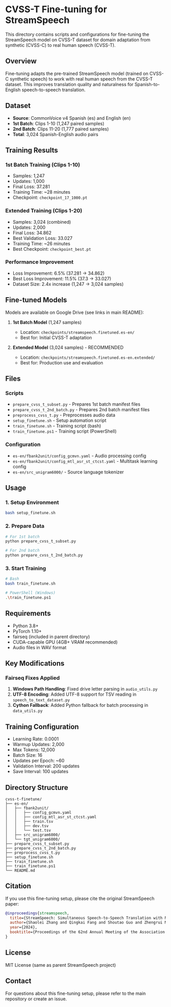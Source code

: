 # CVSS-T Fine-tuning for StreamSpeech

This directory contains scripts and configurations for fine-tuning the StreamSpeech model on CVSS-T dataset for domain adaptation from synthetic (CVSS-C) to real human speech (CVSS-T).

## Overview

Fine-tuning adapts the pre-trained StreamSpeech model (trained on CVSS-C synthetic speech) to work with real human speech from the CVSS-T dataset. This improves translation quality and naturalness for Spanish-to-English speech-to-speech translation.

## Dataset

- **Source**: CommonVoice v4 Spanish (es) and English (en)
- **1st Batch**: Clips 1-10 (1,247 paired samples)
- **2nd Batch**: Clips 11-20 (1,777 paired samples)
- **Total**: 3,024 Spanish-English audio pairs

## Training Results

### 1st Batch Training (Clips 1-10)
- Samples: 1,247
- Updates: 1,000
- Final Loss: 37.281
- Training Time: ~28 minutes
- Checkpoint: `checkpoint_17_1000.pt`

### Extended Training (Clips 1-20)
- Samples: 3,024 (combined)
- Updates: 2,000
- Final Loss: 34.862
- Best Validation Loss: 33.027
- Training Time: ~26 minutes
- Best Checkpoint: `checkpoint_best.pt`

### Performance Improvement
- Loss Improvement: 6.5% (37.281 → 34.862)
- Best Loss Improvement: 11.5% (37.3 → 33.027)
- Dataset Size: 2.4x increase (1,247 → 3,024 samples)

## Fine-tuned Models

Models are available on Google Drive (see links in main README):

1. **1st Batch Model** (1,247 samples)
   - Location: `checkpoints/streamspeech.finetuned.es-en/`
   - Best for: Initial CVSS-T adaptation

2. **Extended Model** (3,024 samples) - RECOMMENDED
   - Location: `checkpoints/streamspeech.finetuned.es-en.extended/`
   - Best for: Production use and evaluation

## Files

### Scripts
- `prepare_cvss_t_subset.py` - Prepares 1st batch manifest files
- `prepare_cvss_t_2nd_batch.py` - Prepares 2nd batch manifest files
- `preprocess_cvss_t.py` - Preprocesses audio data
- `setup_finetune.sh` - Setup automation script
- `train_finetune.sh` - Training script (bash)
- `train_finetune.ps1` - Training script (PowerShell)

### Configuration
- `es-en/fbank2unit/config_gcmvn.yaml` - Audio processing config
- `es-en/fbank2unit/config_mtl_asr_st_ctcst.yaml` - Multitask learning config
- `es-en/src_unigram6000/` - Source language tokenizer

## Usage

### 1. Setup Environment
```bash
bash setup_finetune.sh
```

### 2. Prepare Data
```bash
# For 1st batch
python prepare_cvss_t_subset.py

# For 2nd batch
python prepare_cvss_t_2nd_batch.py
```

### 3. Start Training
```bash
# Bash
bash train_finetune.sh

# PowerShell (Windows)
.\train_finetune.ps1
```

## Requirements

- Python 3.8+
- PyTorch 1.10+
- fairseq (included in parent directory)
- CUDA-capable GPU (4GB+ VRAM recommended)
- Audio files in WAV format

## Key Modifications

### Fairseq Fixes Applied
1. **Windows Path Handling**: Fixed drive letter parsing in `audio_utils.py`
2. **UTF-8 Encoding**: Added UTF-8 support for TSV reading in `speech_to_text_dataset.py`
3. **Cython Fallback**: Added Python fallback for batch processing in `data_utils.py`

## Training Configuration

- Learning Rate: 0.0001
- Warmup Updates: 2,000
- Max Tokens: 12,000
- Batch Size: 16
- Updates per Epoch: ~60
- Validation Interval: 200 updates
- Save Interval: 100 updates

## Directory Structure

```
cvss-t-finetune/
├── es-en/
│   ├── fbank2unit/
│   │   ├── config_gcmvn.yaml
│   │   ├── config_mtl_asr_st_ctcst.yaml
│   │   ├── train.tsv
│   │   ├── dev.tsv
│   │   └── test.tsv
│   ├── src_unigram6000/
│   └── tgt_unigram6000/
├── prepare_cvss_t_subset.py
├── prepare_cvss_t_2nd_batch.py
├── preprocess_cvss_t.py
├── setup_finetune.sh
├── train_finetune.sh
├── train_finetune.ps1
└── README.md
```

## Citation

If you use this fine-tuning setup, please cite the original StreamSpeech paper:

```bibtex
@inproceedings{streamspeech,
  title={StreamSpeech: Simultaneous Speech-to-Speech Translation with Multi-task Learning},
  author={Shaolei Zhang and Qingkai Fang and Shoutao Guo and Zhengrui Ma and Min Zhang and Yang Feng},
  year={2024},
  booktitle={Proceedings of the 62nd Annual Meeting of the Association for Computational Linguistics}
}
```

## License

MIT License (same as parent StreamSpeech project)

## Contact

For questions about this fine-tuning setup, please refer to the main repository or create an issue.
